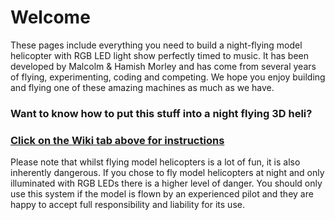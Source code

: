 # Welcome

These pages include everything you need to build a night-flying model helicopter with RGB LED light show perfectly timed to music. It has been developed by Malcolm & Hamish Morley and has come from several years of flying, experimenting, coding and competing. We hope you enjoy building and flying one of these amazing machines as much as we have.

### Want to know how to put this stuff into a night flying 3D heli?
###  <a href="https://github.com/FlyingLights/FlyingLights/wiki">Click on the Wiki tab above for instructions</a>

Please note that whilst flying model helicopters is a lot of fun, it is also inherently dangerous. If you chose to fly model helicopters at night and only illuminated with RGB LEDs there is a higher level of danger. You should only use this system if the model is flown by an experienced pilot and they are happy to accept full responsibility and liability for its use. 
